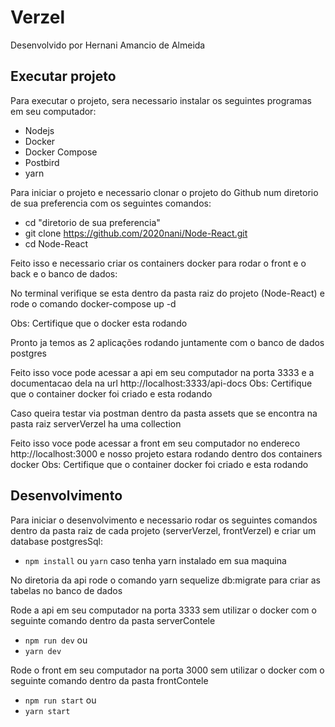 # Verzel
Desenvolvido por Hernani Amancio de Almeida

## Executar projeto

Para executar o projeto, sera necessario instalar os seguintes programas em seu computador:

 - Nodejs
 - Docker
 - Docker Compose
 - Postbird
 - yarn

Para iniciar o projeto e necessario clonar o projeto do Github num diretorio de sua preferencia com os seguintes comandos:

- cd "diretorio de sua preferencia"
- git clone https://github.com/2020nani/Node-React.git
- cd Node-React


Feito isso e necessario criar os containers docker para rodar o front e o back e o banco de dados:


No terminal verifique se esta dentro da pasta raiz do projeto (Node-React) e rode o comando docker-compose up -d


Obs: Certifique que o docker esta rodando

Pronto ja temos as 2 aplicações rodando juntamente com o banco de dados postgres


Feito isso voce pode acessar a api em seu computador na porta 3333 e a documentacao dela na url http://localhost:3333/api-docs
Obs: Certifique que o container docker foi criado e esta rodando

Caso queira testar via postman dentro da pasta assets que se encontra na pasta raiz serverVerzel ha uma collection

Feito isso voce pode acessar a front em seu computador no endereco http://localhost:3000 e nosso projeto estara rodando dentro dos containers docker
Obs: Certifique que o container docker foi criado e esta rodando


## Desenvolvimento

Para iniciar o desenvolvimento e necessario rodar os seguintes comandos dentro da pasta raiz de cada projeto (serverVerzel, frontVerzel) e criar um database postgresSql:

- `npm install` ou `yarn` caso tenha yarn instalado em sua maquina

No diretoria da api rode o comando yarn sequelize db:migrate para criar as tabelas no banco de dados

Rode a api em seu computador na porta 3333 sem utilizar o docker com o seguinte comando dentro da pasta serverContele

- `npm run dev` ou
- `yarn dev`

Rode o  front em seu computador na porta 3000 sem utilizar o docker com o seguinte comando dentro da pasta frontContele

- `npm run start` ou
- `yarn start`
